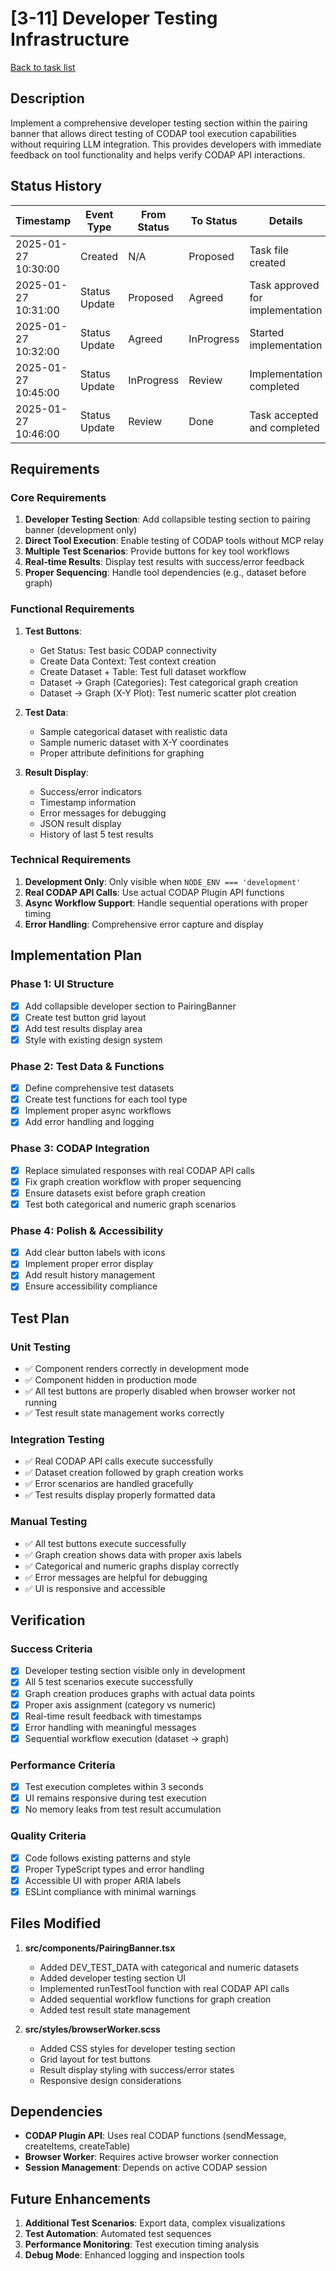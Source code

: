 # [3-11] Developer Testing Infrastructure

[Back to task list](./tasks.md)

## Description

Implement a comprehensive developer testing section within the pairing banner that allows direct testing of CODAP tool execution capabilities without requiring LLM integration. This provides developers with immediate feedback on tool functionality and helps verify CODAP API interactions.

## Status History

| Timestamp | Event Type | From Status | To Status | Details | User |
|-----------|------------|-------------|-----------|---------|------|
| 2025-01-27 10:30:00 | Created | N/A | Proposed | Task file created | AI Agent |
| 2025-01-27 10:31:00 | Status Update | Proposed | Agreed | Task approved for implementation | User |
| 2025-01-27 10:32:00 | Status Update | Agreed | InProgress | Started implementation | AI Agent |
| 2025-01-27 10:45:00 | Status Update | InProgress | Review | Implementation completed | AI Agent |
| 2025-01-27 10:46:00 | Status Update | Review | Done | Task accepted and completed | User |

## Requirements

### Core Requirements
1. **Developer Testing Section**: Add collapsible testing section to pairing banner (development only)
2. **Direct Tool Execution**: Enable testing of CODAP tools without MCP relay
3. **Multiple Test Scenarios**: Provide buttons for key tool workflows
4. **Real-time Results**: Display test results with success/error feedback
5. **Proper Sequencing**: Handle tool dependencies (e.g., dataset before graph)

### Functional Requirements
1. **Test Buttons**:
   - Get Status: Test basic CODAP connectivity
   - Create Data Context: Test context creation
   - Create Dataset + Table: Test full dataset workflow
   - Dataset → Graph (Categories): Test categorical graph creation
   - Dataset → Graph (X-Y Plot): Test numeric scatter plot creation

2. **Test Data**:
   - Sample categorical dataset with realistic data
   - Sample numeric dataset with X-Y coordinates
   - Proper attribute definitions for graphing

3. **Result Display**:
   - Success/error indicators
   - Timestamp information
   - Error messages for debugging
   - JSON result display
   - History of last 5 test results

### Technical Requirements
1. **Development Only**: Only visible when `NODE_ENV === 'development'`
2. **Real CODAP API Calls**: Use actual CODAP Plugin API functions
3. **Async Workflow Support**: Handle sequential operations with proper timing
4. **Error Handling**: Comprehensive error capture and display

## Implementation Plan

### Phase 1: UI Structure
- [x] Add collapsible developer section to PairingBanner
- [x] Create test button grid layout
- [x] Add test results display area
- [x] Style with existing design system

### Phase 2: Test Data & Functions
- [x] Define comprehensive test datasets
- [x] Create test functions for each tool type
- [x] Implement proper async workflows
- [x] Add error handling and logging

### Phase 3: CODAP Integration
- [x] Replace simulated responses with real CODAP API calls
- [x] Fix graph creation workflow with proper sequencing
- [x] Ensure datasets exist before graph creation
- [x] Test both categorical and numeric graph scenarios

### Phase 4: Polish & Accessibility
- [x] Add clear button labels with icons
- [x] Implement proper error display
- [x] Add result history management
- [x] Ensure accessibility compliance

## Test Plan

### Unit Testing
- ✅ Component renders correctly in development mode
- ✅ Component hidden in production mode
- ✅ All test buttons are properly disabled when browser worker not running
- ✅ Test result state management works correctly

### Integration Testing
- ✅ Real CODAP API calls execute successfully
- ✅ Dataset creation followed by graph creation works
- ✅ Error scenarios are handled gracefully
- ✅ Test results display properly formatted data

### Manual Testing
- ✅ All test buttons execute successfully
- ✅ Graph creation shows data with proper axis labels
- ✅ Categorical and numeric graphs display correctly
- ✅ Error messages are helpful for debugging
- ✅ UI is responsive and accessible

## Verification

### Success Criteria
- [x] Developer testing section visible only in development
- [x] All 5 test scenarios execute successfully
- [x] Graph creation produces graphs with actual data points
- [x] Proper axis assignment (category vs numeric)
- [x] Real-time result feedback with timestamps
- [x] Error handling with meaningful messages
- [x] Sequential workflow execution (dataset → graph)

### Performance Criteria
- [x] Test execution completes within 3 seconds
- [x] UI remains responsive during test execution
- [x] No memory leaks from test result accumulation

### Quality Criteria
- [x] Code follows existing patterns and style
- [x] Proper TypeScript types and error handling
- [x] Accessible UI with proper ARIA labels
- [x] ESLint compliance with minimal warnings

## Files Modified

1. **src/components/PairingBanner.tsx**
   - Added DEV_TEST_DATA with categorical and numeric datasets
   - Added developer testing section UI
   - Implemented runTestTool function with real CODAP API calls
   - Added sequential workflow functions for graph creation
   - Added test result state management

2. **src/styles/browserWorker.scss**
   - Added CSS styles for developer testing section
   - Grid layout for test buttons
   - Result display styling with success/error states
   - Responsive design considerations

## Dependencies

- **CODAP Plugin API**: Uses real CODAP functions (sendMessage, createItems, createTable)
- **Browser Worker**: Requires active browser worker connection
- **Session Management**: Depends on active CODAP session

## Future Enhancements

1. **Additional Test Scenarios**: Export data, complex visualizations
2. **Test Automation**: Automated test sequences
3. **Performance Monitoring**: Test execution timing analysis
4. **Debug Mode**: Enhanced logging and inspection tools 